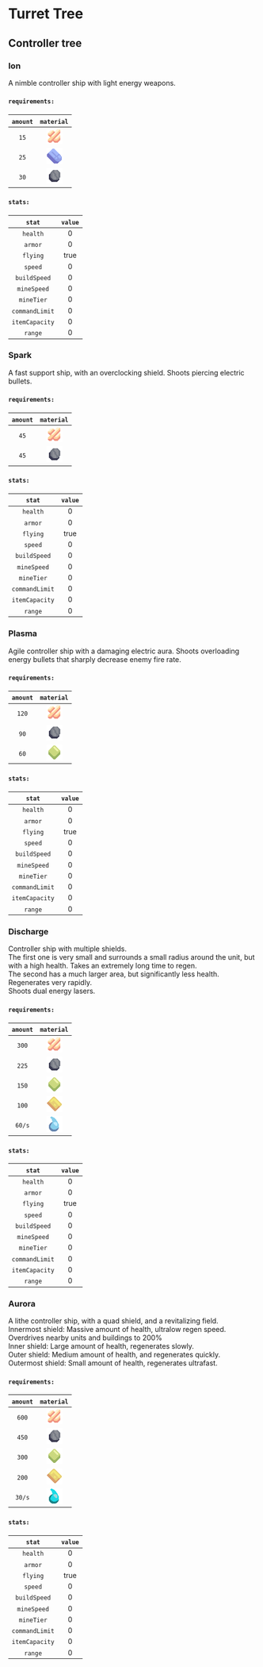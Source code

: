 # Turret Tree

## Controller tree

### Ion
A nimble controller ship with light energy weapons.

#### `requirements:`
|`amount`|`material`|
|:-----:|:-----:|
`15`|![](https://raw.githubusercontent.com/Anuken/Mindustry/master/core/assets-raw/sprites/items/item-phase-fabric.png)
`25`|![](https://raw.githubusercontent.com/Anuken/Mindustry/master/core/assets-raw/sprites/items/item-titanium.png)
`30`|![](https://raw.githubusercontent.com/Anuken/Mindustry/master/core/assets-raw/sprites/items/item-silicon.png)

#### `stats:`
|`stat`|`value`|
|:-----:|:-----:|
`health`|0  
`armor`|0  
`flying`|true  
`speed`|0  
`buildSpeed`|0  
`mineSpeed`|0  
`mineTier`|0  
`commandLimit`|0  
`itemCapacity`|0  
`range`|0

### Spark
A fast support ship, with an overclocking shield. Shoots piercing electric bullets.

#### `requirements:`
|`amount`|`material`|
|:-----:|:-----:|
`45`|![](https://raw.githubusercontent.com/Anuken/Mindustry/master/core/assets-raw/sprites/items/item-phase-fabric.png)  
`45`|![](https://raw.githubusercontent.com/Anuken/Mindustry/master/core/assets-raw/sprites/items/item-silicon.png)  

#### `stats:`
|`stat`|`value`|
|:-----:|:-----:|
`health`|0  
`armor`|0  
`flying`|true  
`speed`|0  
`buildSpeed`|0  
`mineSpeed`|0  
`mineTier`|0  
`commandLimit`|0  
`itemCapacity`|0  
`range`|0

### Plasma
Agile controller ship with a damaging electric aura. Shoots overloading energy bullets that sharply decrease enemy fire rate.

#### `requirements:`
|`amount`|`material`|
|:-----:|:-----:|
`120`|![](https://raw.githubusercontent.com/Anuken/Mindustry/master/core/assets-raw/sprites/items/item-phase-fabric.png)  
`90`|![](https://raw.githubusercontent.com/Anuken/Mindustry/master/core/assets-raw/sprites/items/item-silicon.png)  
`60`|![](https://raw.githubusercontent.com/Anuken/Mindustry/master/core/assets-raw/sprites/items/item-plastanium.png)  

#### `stats:`
|`stat`|`value`|
|:-----:|:-----:|
`health`|0  
`armor`|0  
`flying`|true  
`speed`|0  
`buildSpeed`|0  
`mineSpeed`|0  
`mineTier`|0  
`commandLimit`|0  
`itemCapacity`|0  
`range`|0

### Discharge
Controller ship with multiple shields.  
The first one is very small and surrounds a small radius around the unit, but with a high health. Takes an extremely long time to regen.  
The second has a much larger area, but significantly less health. Regenerates very rapidly.  
Shoots dual energy lasers.

#### `requirements:`
|`amount`|`material`|
|:-----:|:-----:|
`300`|![](https://raw.githubusercontent.com/Anuken/Mindustry/master/core/assets-raw/sprites/items/item-phase-fabric.png)
`225`|![](https://raw.githubusercontent.com/Anuken/Mindustry/master/core/assets-raw/sprites/items/item-silicon.png)  
`150`|![](https://raw.githubusercontent.com/Anuken/Mindustry/master/core/assets-raw/sprites/items/item-plastanium.png)  
`100`|![](https://raw.githubusercontent.com/Anuken/Mindustry/master/core/assets-raw/sprites/items/item-surge-alloy.png)  
`60/s`|![](https://raw.githubusercontent.com/Anuken/Mindustry/master/core/assets-raw/sprites/items/liquid-cryofluid.png)  

#### `stats:`
|`stat`|`value`|
|:-----:|:-----:|
`health`|0  
`armor`|0  
`flying`|true  
`speed`|0  
`buildSpeed`|0  
`mineSpeed`|0  
`mineTier`|0  
`commandLimit`|0  
`itemCapacity`|0  
`range`|0

### Aurora
A lithe controller ship, with a quad shield, and a revitalizing field.  
Innermost shield: Massive amount of health, ultralow regen speed. Overdrives nearby units and buildings to 200%  
Inner shield: Large amount of health, regenerates slowly.  
Outer shield: Medium amount of health, and regenerates quickly.  
Outermost shield: Small amount of health, regenerates ultrafast.

#### `requirements:`
|`amount`|`material`|
|:-----:|:-----:|
`600`|![](https://raw.githubusercontent.com/Anuken/Mindustry/master/core/assets-raw/sprites/items/item-phase-fabric.png)  
`450`|![](https://raw.githubusercontent.com/Anuken/Mindustry/master/core/assets-raw/sprites/items/item-silicon.png)  
`300`|![](https://raw.githubusercontent.com/Anuken/Mindustry/master/core/assets-raw/sprites/items/item-plastanium.png)  
`200`|![](https://raw.githubusercontent.com/Anuken/Mindustry/master/core/assets-raw/sprites/items/item-surge-alloy.png)  
`30/s`|![](https://raw.githubusercontent.com/nichrosia/Acceleration/master/sprites/liquids/arctifluid.png)  

#### `stats:`
|`stat`|`value`|
|:-----:|:-----:|
`health`|0  
`armor`|0  
`flying`|true  
`speed`|0  
`buildSpeed`|0  
`mineSpeed`|0  
`mineTier`|0  
`commandLimit`|0  
`itemCapacity`|0  
`range`|0